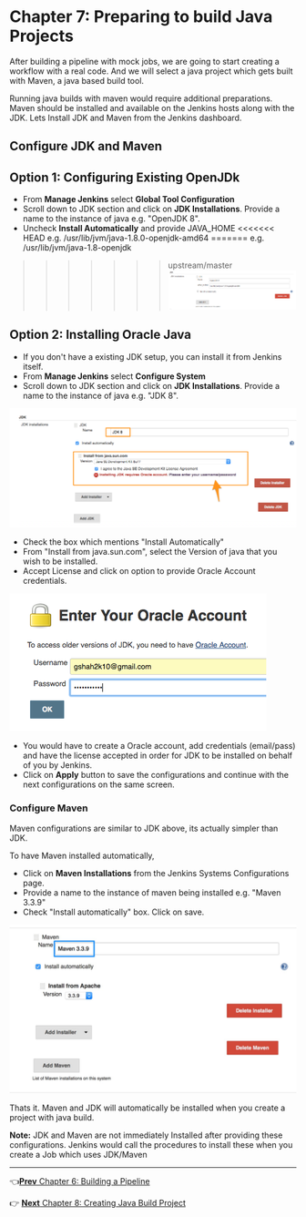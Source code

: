 # Chapter 7: Preparing to build Java  Projects

After building a pipeline with mock jobs, we are going to start creating a workflow with a real code. And we will select a java project which gets built with Maven, a java based build tool.  

Running java builds with maven would require additional preparations. Maven should be installed and available on the Jenkins hosts along with the JDK. Lets Install JDK and Maven from the Jenkins dashboard.


## Configure JDK and Maven

## Option 1: Configuring Existing OpenJDk
* From **Manage Jenkins** select  **Global Tool Configuration**
* Scroll down to JDK section and click on **JDK Installations**. Provide a name to the instance of java e.g. "OpenJDK 8".
* Uncheck **Install Automatically** and provide JAVA_HOME
<<<<<<< HEAD
e.g.  /usr/lib/jvm/java-1.8.0-openjdk-amd64
=======
e.g.  /usr/lib/jvm/java-1.8-openjdk
>>>>>>> upstream/master
![Adding JDK](images/chap7/openjdk.png)


## Option 2: Installing  Oracle Java  
* If you don't have a existing JDK setup, you can install it from Jenkins itself.
* From **Manage Jenkins** select  **Configure System**
* Scroll down to JDK section and click on **JDK Installations**. Provide a name to the instance of java e.g. "JDK 8".


![Adding JDK](images/chap7/jdk.png)

* Check the box which mentions "Install Automatically"  
* From "Install from java.sun.com", select the Version of java that you wish to be installed.
* Accept License and click on option to provide Oracle Account credentials.

![Adding JDK](images/chap7/jdk_creds.png)

* You would have to create a Oracle account, add credentials (email/pass) and have the license accepted in order for JDK to be installed on behalf of you by Jenkins.
* Click on **Apply** button to save the configurations and continue with the next configurations on the same screen.

### Configure Maven

Maven configurations are similar to JDK above, its actually simpler than JDK.

To have Maven installed automatically,
* Click on **Maven Installations** from the Jenkins Systems Configurations page.
*  Provide a name to the instance of maven being installed e.g. "Maven 3.3.9"
* Check  "Install automatically" box. Click on save.

![Adding Maven](images/chap7/maven.jpg)


Thats it. Maven and JDK will automatically be installed when you create a project with java build.

**Note:** JDK and Maven are not immediately Installed after providing these configurations. Jenkins would call the procedures to install these when you create a Job which uses JDK/Maven

----
:point_left:[**Prev** Chapter 6: Building a Pipeline](https://github.com/schoolofdevops/learn-jenkins/blob/master/manuscript/060_building_jobs_pipeline.md)

:point_right: [**Next** Chapter 8: Creating Java Build Project](https://github.com/schoolofdevops/learn-jenkins/blob/master/manuscript/080_creating_java_build_job.md)
